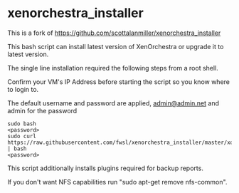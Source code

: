 # xenorchestra_installer

This is a fork of https://github.com/scottalanmiller/xenorchestra_installer

This bash script can install latest version of XenOrchestra or upgrade it to latest version.  

The single line installation required the following steps from a root shell. 

Confirm your VM's IP Address before starting the script so you know where to login to. 

The default username and password are applied, admin@admin.net and admin for the password

    sudo bash
    <password>
    sudo curl https://raw.githubusercontent.com/fwsl/xenorchestra_installer/master/xo_install.sh | bash
    <password>
    

This script additionally installs plugins required for backup reports.
  
If you don't want NFS capabilities run "sudo apt-get remove nfs-common".

